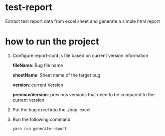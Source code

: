 # test-report
Extract test report data from excel sheet and generate a simple html report

# how to run the project
1. Configure report-conf.js file based on current version information

   **fileName**: Bug file name

   **sheetName**: Sheet name of the target bug
   
   **version**: current Version

   **previousVersion**: previous versions that need to be compared to the current version

2. Put the bug excel into the ./bug-excel
3. Run the following command
   ```
   yarn run generate-report
   ```
